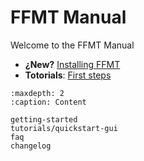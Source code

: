 # FFMT Manual

Welcome to the FFMT Manual

- **¿New?** [Installing FFMT](getting-started.md)
- **Totorials**: [First steps](tutorials/quickstart-gui.md)

```{toctree}
:maxdepth: 2
:caption: Content

getting-started
tutorials/quickstart-gui
faq
changelog
